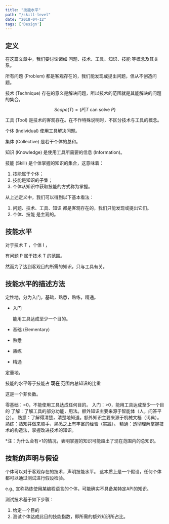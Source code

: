 ```yaml
---
title: "技能水平"
path: "/skill-level"
date: "2018-04-12"
tags: ['Design']
---
```


## 定义

在这篇文章中，我们要讨论诸如 问题、技术、工具、知识、技能 等概念及其关系。

所有问题 (Problem) 都是客观存在的，我们能发现或提出问题，但从不创造问题。

技术 (Technique) 存在的意义是解决问题，所以技术的范围就是其能解决的问题的集合。

$$
Scope(T) = \{P | T \text{ can solve } P\}
$$

工具 (Tool) 是技术的客观存在。在不作特殊说明时，不区分技术与工具的概念。

个体 (Individual) 使用工具解决问题。

集体 (Collective) 是若干个体的总和。

知识 (Knowledge) 是使用工具所需要的信息 (Information)。

技能 (Skill) 是个体掌握的知识的集合，这意味着：

1. 技能属于个体；
2. 技能是知识的子集；
3. 个体从知识中获取技能的方式称为掌握。

从上述定义中，我们可以得到以下基本看法：

1. 问题、技术、工具、知识 都是客观存在的，我们只能发现或提出它们。
2. 个体、技能 是主观的。

## 技能水平

对于技术 T ，个体 I ，

有问题 P 属于技术 T 的范围。

然而为了达到客观目的所需的知识，只与工具有关。

## 技能水平的描述方法

定性地，分为入门，基础，熟悉，熟练，精通。

+ 入门

  能用工具达成至少一个目的。

+ 基础 (Elementary)

  

+ 熟悉
+ 熟练
+ 精通

定量地，

技能的水平等于技能占 **现在** 范围内总知识的比重

这是一个非负数。

零基础：=0，不能使用工具达成任何目的。
入门：>0，能用工具达成至少一个目的
了解：了解工具的部分功能，用法。额外知识主要来源于智能体（人，问答平台）。
熟悉：了解得清楚，清楚地知道。额外知识主要来源于机械文档（词典）。
熟练：熟知并做来顺手，熟悉之上有丰富的经验（实践）。
精通：透彻理解掌握技术的构造法，掌握改进技术的知识。

*注：为什么会有>1的情况，表明掌握的知识可能超出了现在范围内的总知识。



## 技能的声明与假设
个体可以对于客观存在的技术，声明技能水平。
这本质上是一个假设，任何个体都可以通过测试进行假设检验。

e.g., 宣称熟练使用某编程语言的个体，可能确实不具备某特定API的知识。

测试技术基于如下步骤：
1. 给定一个目的
2. 测试个体达成此目的技能指数，即所需的额外知识所占比。
